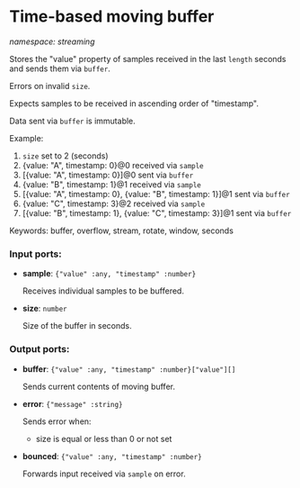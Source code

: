 # Time-based moving buffer

_namespace: streaming_

Stores the "value" property of samples received in the last `length` seconds and sends them via `buffer`.

Errors on invalid `size`.

Expects samples to be received in ascending order of "timestamp".

Data sent via `buffer` is immutable.

Example:
1. `size` set to 2 (seconds)
2. {value: "A", timestamp: 0}@0 received via `sample`
3. [{value: "A", timestamp: 0}]@0 sent via `buffer`
4. {value: "B", timestamp: 1}@1 received via `sample`
5. [{value: "A", timestamp: 0}, {value: "B", timestamp: 1}]@1 sent via `buffer`
6. {value: "C", timestamp: 3}@2 received via `sample`
7. [{value: "B", timestamp: 1}, {value: "C", timestamp: 3}]@1 sent via `buffer`

Keywords: buffer, overflow, stream, rotate, window, seconds

### Input ports:

* __sample__: ` {"value" :any, "timestamp" :number} `

    Receives individual samples to be buffered.


* __size__: ` number `

    Size of the buffer in seconds.

### Output ports:

* __buffer__: ` {"value" :any, "timestamp" :number}["value"][] `

    Sends current contents of moving buffer.


* __error__: ` {"message" :string} `

    Sends error when:
    * size is equal or less than 0 or not set


* __bounced__: ` {"value" :any, "timestamp" :number} `

    Forwards input received via `sample` on error.

